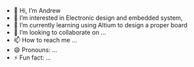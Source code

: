 - 👋 Hi, I’m Andrew
- 👀 I’m interested in Electronic design and embedded system,
- 🌱 I’m currently learning using Altium to design a proper board
- 💞️ I’m looking to collaborate on ...
- 📫 How to reach me ...
- 😄 Pronouns: ...
- ⚡ Fun fact: ...

<!---
jvdrewmai/jvdrewmai is a ✨ special ✨ repository because its `README.md` (this file) appears on your GitHub profile.
You can click the Preview link to take a look at your changes.
--->

